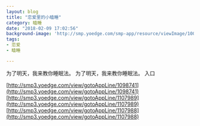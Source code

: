 ```yaml
---
layout: blog
title: "恋爱里的小瞌睡"
category: 瞌睡
date: "2018-02-09 17:02:56"
background-image: 'http://smp.yoedge.com/smp-app/resource/viewImage/1003084appline.png'
tags:
- 恋爱
- 瞌睡

---
```

为了明天，我来教你睡眠法。
为了明天，我来教你睡眠法。
入口

[http://smp3.yoedge.com/view/gotoAppLine/1098741](http://smp3.yoedge.com/view/gotoAppLine/1098741)
[http://smp3.yoedge.com/view/gotoAppLine/1107989](http://smp3.yoedge.com/view/gotoAppLine/1107989)
[http://smp3.yoedge.com/view/gotoAppLine/1107988](http://smp3.yoedge.com/view/gotoAppLine/1107988)

        
